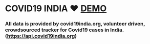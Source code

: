 
# COVID19 INDIA ❤️  [DEMO](https://sonawanemayur23.github.io/covid19-stats) 
### All data is provided by covid19india.org, volunteer driven, crowdsourced tracker for Covid19 cases in India. (https://api.covid19india.org)




